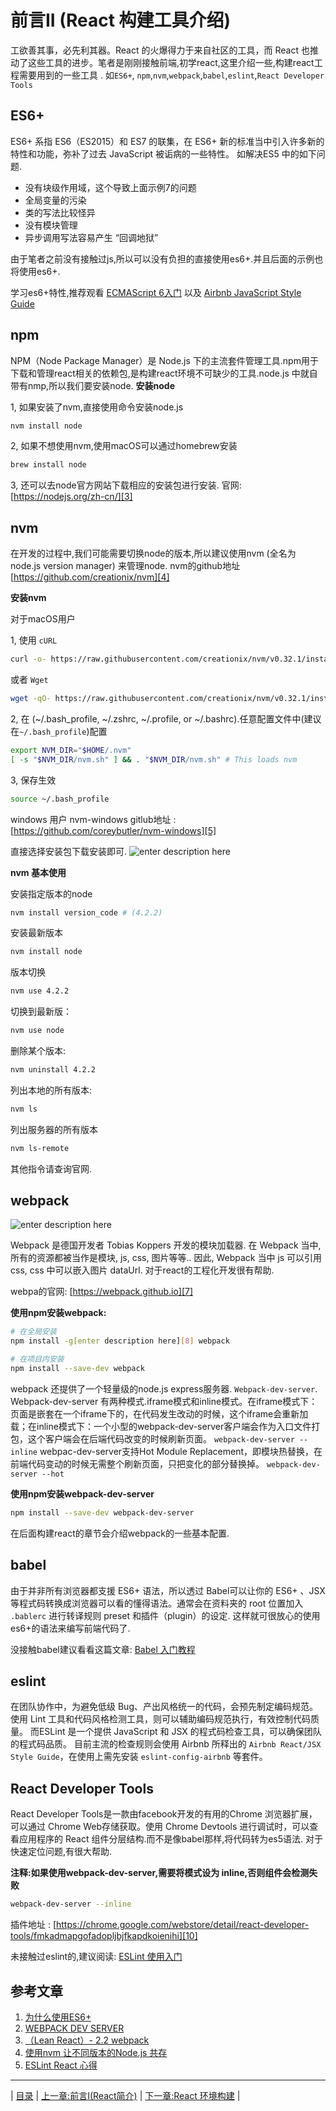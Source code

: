 # 前言II (React 构建工具介绍)

工欲善其事，必先利其器。React 的火爆得力于来自社区的工具，而 React 也推动了这些工具的进步。笔者是刚刚接触前端,初学react,这里介绍一些,构建react工程需要用到的一些工具 . 如`ES6+`, `npm`,`nvm`,`webpack`,`babel`,`eslint`,`React Developer Tools`

## ES6+
ES6+ 系指 ES6（ES2015）和 ES7 的联集，在 ES6+ 新的标准当中引入许多新的特性和功能，弥补了过去 JavaScript 被诟病的一些特性。
如解决ES5 中的如下问题.
* 没有块级作用域，这个导致上面示例7的问题
* 全局变量的污染
* 类的写法比较怪异
* 没有模块管理
* 异步调用写法容易产生 “回调地狱”

由于笔者之前没有接触过js,所以可以没有负担的直接使用es6+.并且后面的示例也将使用es6+.

学习es6+特性,推荐观看 [ECMAScript 6入门][1] 以及 [Airbnb JavaScript Style Guide][2]

## npm
NPM（Node Package Manager）是 Node.js 下的主流套件管理工具.npm用于下载和管理react相关的依赖包,是构建react环境不可缺少的工具.node.js 中就自带有nmp,所以我们要安装node.
**安装node**

1, 如果安装了nvm,直接使用命令安装node.js
```bash
nvm install node
```
2, 如果不想使用nvm,使用macOS可以通过homebrew安装
```bash
brew install node
```
3, 还可以去node官方网站下载相应的安装包进行安装.
官网: [https://nodejs.org/zh-cn/][3]
## nvm
在开发的过程中,我们可能需要切换node的版本,所以建议使用nvm (全名为 node.js version manager) 来管理node.
nvm的github地址  [https://github.com/creationix/nvm][4]

**安装nvm**

对于macOS用户

1, 使用 `cURL`
```bash
curl -o- https://raw.githubusercontent.com/creationix/nvm/v0.32.1/install.sh | bash
```
或者 `Wget`
```bash
wget -qO- https://raw.githubusercontent.com/creationix/nvm/v0.32.1/install.sh | bash
```

2, 在 (~/.bash_profile, ~/.zshrc, ~/.profile, or ~/.bashrc).任意配置文件中(建议在`~/.bash_profile`)配置
```bash
export NVM_DIR="$HOME/.nvm"
[ -s "$NVM_DIR/nvm.sh" ] && . "$NVM_DIR/nvm.sh" # This loads nvm
```
3, 保存生效
```bash
source ~/.bash_profile
```

windows 用户 
nvm-windows gitlub地址 : [https://github.com/coreybutler/nvm-windows][5]

直接选择安装包下载安装即可.
![enter description here](./img/nvm_setup_window.png)

**nvm 基本使用**

安装指定版本的node
```bash
nvm install version_code # (4.2.2)
```
安装最新版本
```bash
nvm install node
```

版本切换
```bash
nvm use 4.2.2
```

切换到最新版：
```bash
nvm use node
```

删除某个版本:
```bash
nvm uninstall 4.2.2
```

列出本地的所有版本:
```bash
nvm ls 
```

列出服务器的所有版本
```bash
nvm ls-remote
```

其他指令请查询官网.

## webpack
![enter description here][6]

Webpack 是德国开发者 Tobias Koppers 开发的模块加载器.
在 Webpack 当中, 所有的资源都被当作是模块, js, css, 图片等等..
因此, Webpack 当中 js 可以引用 css, css 中可以嵌入图片 dataUrl.
对于react的工程化开发很有帮助.

webpa的官网: [https://webpack.github.io][7]

**使用npm安装webpack:**

```bash
# 在全局安装
npm install -g[enter description here][8] webpack

# 在项目内安装 
npm install --save-dev webpack
```

webpack 还提供了一个轻量级的node.js express服务器. `Webpack-dev-server`.
Webpack-dev-server 有两种模式.iframe模式和inline模式。在iframe模式下：页面是嵌套在一个iframe下的，在代码发生改动的时候，这个iframe会重新加载；在inline模式下：一个小型的webpack-dev-server客户端会作为入口文件打包，这个客户端会在后端代码改变的时候刷新页面。 `webpack-dev-server --inline`
 webpac-dev-server支持Hot Module Replacement，即模块热替换，在前端代码变动的时候无需整个刷新页面，只把变化的部分替换掉。 `webpack-dev-server --hot`
 
 **使用npm安装webpack-dev-server**
```bash
npm install --save-dev webpack-dev-server 
```

在后面构建react的章节会介绍webpack的一些基本配置.

## babel
由于并非所有浏览器都支援 ES6+ 语法，所以透过 Babel可以让你的 ES6+ 、JSX 等程式码转换成浏览器可以看的懂得语法。通常会在资料夹的 root 位置加入 ` .bablerc`  进行转译规则 preset 和插件（plugin）的设定.
这样就可很放心的使用es6+的语法来编写前端代码了.

没接触babel建议看看这篇文章: [Babel 入门教程][9]

## eslint
在团队协作中，为避免低级 Bug、产出风格统一的代码，会预先制定编码规范。使用 Lint 工具和代码风格检测工具，则可以辅助编码规范执行，有效控制代码质量。
而ESLint 是一个提供 JavaScript 和 JSX 的程式码检查工具，可以确保团队的程式码品质。
目前主流的检查规则会使用 Airbnb 所释出的 `Airbnb React/JSX Style Guide`，在使用上需先安装 `eslint-config-airbnb` 等套件。

## React Developer Tools
React Developer Tools是一款由facebook开发的有用的Chrome 浏览器扩展，可以通过 Chrome Web存储获取。使用 Chrome Devtools 进行调试时，可以查看应用程序的 React 组件分层结构.而不是像babel那样,将代码转为es5语法.
对于快速定位问题,有很大帮助.

**注释:如果使用webpack-dev-server,需要将模式设为 inline,否则组件会检测失败**

```bash
webpack-dev-server --inline
```

插件地址 : [https://chrome.google.com/webstore/detail/react-developer-tools/fmkadmapgofadopljbjfkapdkoienihi][10] 


未接触过eslint的,建议阅读: [ESLint 使用入门][11]

## 参考文章
1. [为什么使用ES6+][12]
2. [WEBPACK DEV SERVER][13]
3. [（Lean React）- 2.2 webpack][14]
4. [使用nvm 让不同版本的Node.js 共存][15]
5. [ESLint React 心得][16]

----
| [目录][17] |  [上一章:前言Ⅰ(React简介)][18]  |  [下一章:React 环境构建][19]  |


  [1]: http://es6.ruanyifeng.com/
  [2]: https://github.com/yuche/javascript
  [3]: https://nodejs.org/zh-cn/
  [4]: https://github.com/creationix/nvm
  [5]: https://github.com/coreybutler/nvm-windows
  [6]: ./img/what-is-webpack.png "what-is-webpack.png"
  [7]: https://webpack.github.io
  [8]: http://www.cnblogs.com/cnblogsfans/p/5146165.html
  [9]: http://www.ruanyifeng.com/blog/2016/01/babel.html
  [10]: https://chrome.google.com/webstore/detail/react-developer-tools/fmkadmapgofadopljbjfkapdkoienihi
  [11]: https://csspod.com/getting-started-with-eslint/
  [12]: http://www.cnblogs.com/cnblogsfans/p/5146165.html
  [13]: http://www.jianshu.com/p/941bfaf13be1
  [14]: https://segmentfault.com/a/1190000005612506
  [15]: https://gold.xitu.io/entry/5705f95671cfe40054248f16
  [16]: http://kyoyadmoon.github.io/blog/2016/03/23/eslint-react-extends-airbnb/
  [17]: https://github.com/JimmieQian/my-react-ship
  [18]: https://github.com/JimmieQian/my-react-ship/blob/master/lesson01/README.md
  [19]: https://github.com/JimmieQian/my-react-ship/blob/master/lesson01/react_build.md